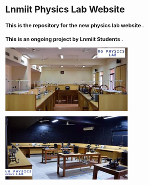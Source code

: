 # Lnmiit Physics Lab Website 

### This is the repository for the new physics lab website . 

### This is an ongoing project by Lnmiit Students . 

![image](./src/resources/images/lab1.jpg)

![image](./src/resources/images/lab2.jpg)
